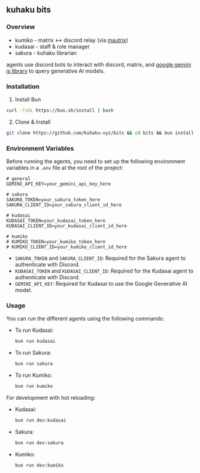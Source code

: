## kuhaku bits

### Overview

- kumiko - matrix <-> discord relay (via [mautrix](https://github.com/mautrix/discord))
- kudasai - staff & role manager
- sakura - kuhaku librarian

agents use discord bots to interact with discord, matrix, and [google gemini js library](https://github.com/google-gemini/generative-ai-js) to query generative AI models.

### Installation

1. Install Bun
```sh
curl -fsSL https://bun.sh/install | bash
```

2. Clone & Install
```sh
git clone https://github.com/kuhaku-xyz/bits && cd bits && bun install
```

### Environment Variables

Before running the agents, you need to set up the following environment variables in a `.env` file at the root of the project:

```env
# general
GEMINI_API_KEY=your_gemini_api_key_here

# sakura
SAKURA_TOKEN=your_sakura_token_here
SAKURA_CLIENT_ID=your_sakura_client_id_here

# kudasai
KUDASAI_TOKEN=your_kudasai_token_here
KUDASAI_CLIENT_ID=your_kudasai_client_id_here

# kumiko
# KUMIKO_TOKEN=your_kumiko_token_here
# KUMIKO_CLIENT_ID=your_kumiko_client_id_here
```

- `SAKURA_TOKEN` and `SAKURA_CLIENT_ID`: Required for the Sakura agent to authenticate with Discord.
- `KUDASAI_TOKEN` and `KUDASAI_CLIENT_ID`: Required for the Kudasai agent to authenticate with Discord.
- `GEMINI_API_KEY`: Required for Kudasai to use the Google Generative AI model.

### Usage

You can run the different agents using the following commands:

- To run Kudasai:
  ```sh
  bun run kudasai
  ```

- To run Sakura:
  ```sh
  bun run sakura
  ```

- To run Kumiko:
  ```sh
  bun run kumiko
  ```

For development with hot reloading:

- Kudasai:
  ```sh
  bun run dev:kudasai
  ```

- Sakura:
  ```sh
  bun run dev:sakura
  ```

- Kumiko:
  ```sh
  bun run dev:kumiko
  ```
